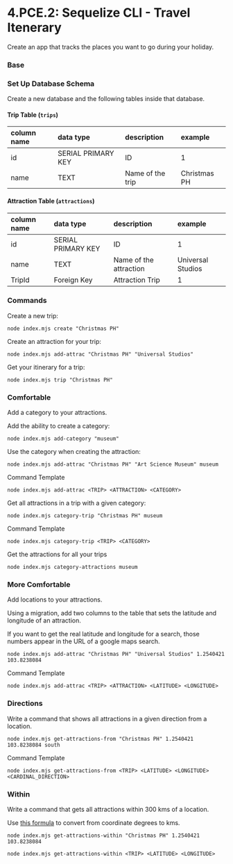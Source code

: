 # 4.PCE.2: Sequelize CLI - Travel Itenerary

Create an app that tracks the places you want to go during your holiday.

### Base

### Set Up Database Schema

Create a new database and the following tables inside that database.

#### Trip Table \(`trips`\)

| column name | data type | description | example |
| :--- | :--- | :--- | :--- |
| id | SERIAL PRIMARY KEY | ID | 1 |
| name | TEXT | Name of the trip | Christmas PH |

#### Attraction Table \(`attractions`\)

| column name | data type | description | example |
| :--- | :--- | :--- | :--- |
| id | SERIAL PRIMARY KEY | ID | 1 |
| name | TEXT | Name of the attraction | Universal Studios |
| TripId | Foreign Key | Attraction Trip | 1 |

### Commands

Create a new trip:

```text
node index.mjs create "Christmas PH"
```

Create an attraction for your trip:

```text
node index.mjs add-attrac "Christmas PH" "Universal Studios"
```

Get your itinerary for a trip:

```text
node index.mjs trip "Christmas PH"
```

### Comfortable

Add a category to your attractions.

Add the ability to create a category:

```text
node index.mjs add-category "museum"
```

Use the category when creating the attraction:

```text
node index.mjs add-attrac "Christmas PH" "Art Science Museum" museum
```

Command Template

```text
node index.mjs add-attrac <TRIP> <ATTRACTION> <CATEGORY>
```

Get all attractions in a trip with a given category:

```text
node index.mjs category-trip "Christmas PH" museum
```

Command Template

```text
node index.mjs category-trip <TRIP> <CATEGORY>
```

Get the attractions for all your trips

```text
node index.mjs category-attractions museum
```

### More Comfortable

Add locations to your attractions.

Using a migration, add two columns to the table that sets the latitude and longitude of an attraction.

If you want to get the real latitude and longitude for a search, those numbers appear in the URL of a google maps search.

```text
node index.mjs add-attrac "Christmas PH" "Universal Studios" 1.2540421 103.8238084
```

Command Template

```text
node index.mjs add-attrac <TRIP> <ATTRACTION> <LATITUDE> <LONGITUDE>
```

### Directions

Write a command that shows all attractions in a given direction from a location.

```text
node index.mjs get-attractions-from "Christmas PH" 1.2540421 103.8238084 south
```

Command Template

```text
node index.mjs get-attractions-from <TRIP> <LATITUDE> <LONGITUDE> <CARDINAL_DIRECTION>
```

### Within

Write a command that gets all attractions within 300 kms of a location.

Use [this formula](https://stackoverflow.com/questions/27928/calculate-distance-between-two-latitude-longitude-points-haversine-formula) to convert from coordinate degrees to kms.

```text
node index.mjs get-attractions-within "Christmas PH" 1.2540421 103.8238084
```

```text
node index.mjs get-attractions-within <TRIP> <LATITUDE> <LONGITUDE>
```

